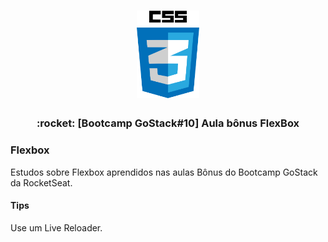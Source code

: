 <h1 align="center">
  <img alt="CSS3" title="CSS3" src="CSS3.png" width="100px" />
</h1>

<h3 align="center">
  :rocket: [Bootcamp GoStack#10] Aula bônus FlexBox
</h3>

### Flexbox
Estudos sobre Flexbox aprendidos nas aulas Bônus do Bootcamp GoStack da RocketSeat.


#### Tips
Use um Live Reloader.